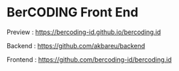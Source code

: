 # BerCODING Front End

Preview : https://bercoding-id.github.io/bercoding.id

Backend : https://github.com/akbareu/backend

Frontend : https://github.com/bercoding-id/bercoding.id
